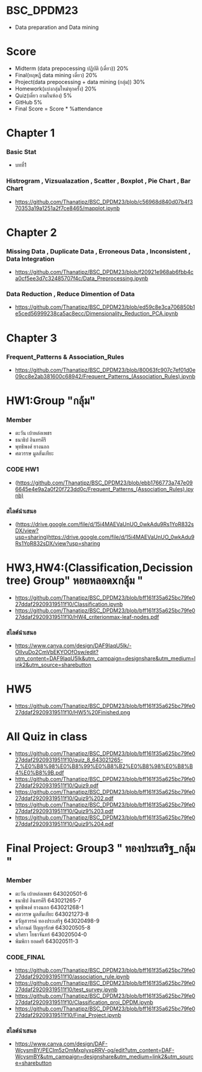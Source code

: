 
# BSC_DPDM23
- Data preparation and Data mining
# Score

- Midterm (data prepocessing ปฏิบัติ (เดี่ยว)) 20%
- Final(ทฤษฎี data mining เดี่ยว) 20%
- Project(data prepocessing + data mining (กลุ่ม)) 30%
- Homework(แบ่งกลุ่มใหม่ทุกครั้ง) 20%
- Quiz(เดี่ยว ถามในห้อง) 5%
- GitHub 5%
- Final Score = Score * %attendance

# Chapter 1
### Basic Stat
* บทที่1
### Histrogram , Vizsualazation , Scatter , Boxplot , Pie Chart , Bar Chart
* https://github.com/Thanatipz/BSC_DPDM23/blob/c56968d840d07b4f370353a19a1251a2f7ce8465/mapplot.ipynb
# Chapter 2
### Missing Data , Duplicate Data , Erroneous Data , Inconsistent , Data Integration 
* https://github.com/Thanatipz/BSC_DPDM23/blob/f20921e968ab6fbb4ca0cf5ee3d7c32485707f4c/Data_Preprocessing.ipynb
### Data Reduction , Reduce Dimention of Data
* https://github.com/Thanatipz/BSC_DPDM23/blob/ed59c8e3ca706850b1e5ced56999238ca5ac8ecc/Dimensionality_Reduction_PCA.ipynb
# Chapter 3
### Frequent_Patterns & Association_Rules
* https://github.com/Thanatipz/BSC_DPDM23/blob/80063fc907c7ef01d0e09cc8e2ab381600c68942/Frequent_Patterns_(Association_Rules).ipynb
# HW1:Group "กลุ้ม"
### Member
* ตะวัน เบ้าหล่อเพชร
* ธนาธิป อินทรคีรี
* พุทธิพงศ์ ยางนอก
* ศตวรรษ มูลสันเทียะ
### CODE HW1
* (https://github.com/Thanatipz/BSC_DPDM23/blob/ebb1766773a747e096645e4e9a2a0f20f723dd0c/Frequent_Patterns_(Association_Rules).ipynb)
### สไลด์นำเสนอ 
* (https://drive.google.com/file/d/15i4MAEVaUnUO_0wkAdu9Rs1YoR832sDX/view?usp=sharing)https://drive.google.com/file/d/15i4MAEVaUnUO_0wkAdu9Rs1YoR832sDX/view?usp=sharing
#  HW3,HW4:(Classification,Decission tree) Group" หอยหลอดxกลุ้ม "
*  https://github.com/Thanatipz/BSC_DPDM23/blob/bff161f35a625bc79fe027ddaf29209319511f10/Classification.ipynb
*  https://github.com/Thanatipz/BSC_DPDM23/blob/bff161f35a625bc79fe027ddaf29209319511f10/HW4_criterionmax-leaf-nodes.pdf
### สไลด์นำเสนอ
*  https://www.canva.com/design/DAF9IaqU5lk/-OIIvuDo2CmVbEKYOOfOsw/edit?utm_content=DAF9IaqU5lk&utm_campaign=designshare&utm_medium=link2&utm_source=sharebutton
#  HW5
*  https://github.com/Thanatipz/BSC_DPDM23/blob/bff161f35a625bc79fe027ddaf29209319511f10/HW5%20Finished.png
#  All Quiz in class
*  https://github.com/Thanatipz/BSC_DPDM23/blob/bff161f35a625bc79fe027ddaf29209319511f10/quiz_8_643021265-7_%E0%B8%98%E0%B8%99%E0%B8%B2%E0%B8%98%E0%B8%B4%E0%B8%9B.pdf
*  https://github.com/Thanatipz/BSC_DPDM23/blob/bff161f35a625bc79fe027ddaf29209319511f10/Quiz9.pdf
*  https://github.com/Thanatipz/BSC_DPDM23/blob/bff161f35a625bc79fe027ddaf29209319511f10/Quiz9%202.pdf
*  https://github.com/Thanatipz/BSC_DPDM23/blob/bff161f35a625bc79fe027ddaf29209319511f10/Quiz9%203.pdf
*  https://github.com/Thanatipz/BSC_DPDM23/blob/bff161f35a625bc79fe027ddaf29209319511f10/Quiz9%204.pdf
#  Final Project: Group3 " ทองประเสริฐ_กลุ้ม "
### Member
* ตะวัน เบ้าหล่อเพชร          643020501-6   
* ธนาธิป อินทรคีรี             643021265-7     
* พุทธิพงศ์ ยางนอก            643021268-1   
* ศตวรรษ มูลสันเทียะ          643021273-8
* ขวัญสวรรค์ ทองประเสริฐ      643020498-9
* นรีกานต์ ปัญญารักษ์           643020505-8
* นริศรา โยธาจันทร์           643020504-0
* พิมพิกา ยอดศรี              643020511-3
### CODE_FINAL
*  https://github.com/Thanatipz/BSC_DPDM23/blob/bff161f35a625bc79fe027ddaf29209319511f10/association_rule.ipynb
*  https://github.com/Thanatipz/BSC_DPDM23/blob/bff161f35a625bc79fe027ddaf29209319511f10/test_survey.ipynb
*  https://github.com/Thanatipz/BSC_DPDM23/blob/bff161f35a625bc79fe027ddaf29209319511f10/Classification_proj_DPDM.ipynb
*  https://github.com/Thanatipz/BSC_DPDM23/blob/bff161f35a625bc79fe027ddaf29209319511f10/Final_Project.ipynb
### สไลด์นำเสนอ
*  https://www.canva.com/design/DAF-WcysmBY/PECIm5zOmMxpIyxpRRV-og/edit?utm_content=DAF-WcysmBY&utm_campaign=designshare&utm_medium=link2&utm_source=sharebutton

